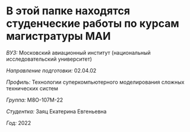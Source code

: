 # В этой папке находятся студенческие работы по курсам магистратуры МАИ

*ВУЗ:* Московский авиационный институт (национальный исследовательский университет)

*Направление подготовки:* 02.04.02

*Профиль:* Технологии суперкомпьютерного моделирования сложных технических систем

*Группа:* М8О-107М-22

*Студентка:* Заяц Екатерина Евгеньевна

*Год:* 2022
